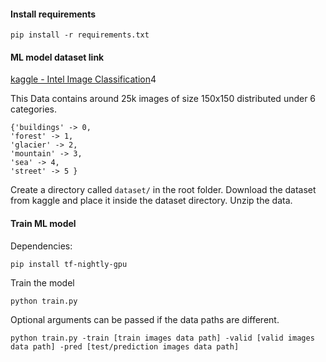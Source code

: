 #### Install requirements

```
pip install -r requirements.txt
```

#### ML model dataset link

[kaggle - Intel Image Classification](https://www.kaggle.com/datasets/puneet6060/intel-image-classification)4

This Data contains around 25k images of size 150x150 distributed under 6 categories.

```
{'buildings' -> 0,
'forest' -> 1,
'glacier' -> 2,
'mountain' -> 3,
'sea' -> 4,
'street' -> 5 }
```

Create a directory called `dataset/` in the root folder.
Download the dataset from kaggle and place it inside the dataset directory. Unzip the data.

#### Train ML model

Dependencies:

```
pip install tf-nightly-gpu

```
Train the model
```
python train.py 
```
Optional arguments can be passed if the data paths are different. 
```
python train.py -train [train images data path] -valid [valid images data path] -pred [test/prediction images data path]
```